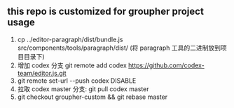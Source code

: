 ## this repo is customized for groupher project usage

1. cp ../editor-paragraph/dist/bundle.js src/components/tools/paragraph/dist/ (将 paragraph 工具的二进制放到项目目录下)
2. 增加 codex 分支 git remote add codex https://github.com/codex-team/editor.js.git
3. git remote set-url --push codex DISABLE
4. 拉取 codex master 分支: git pull codex master
5. git checkout groupher-custom && git rebase master

